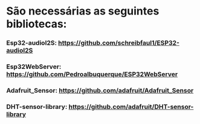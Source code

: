 # São necessárias as seguintes bibliotecas: 

### Esp32-audioI2S:     https://github.com/schreibfaul1/ESP32-audioI2S
### Esp32WebServer:     https://github.com/Pedroalbuquerque/ESP32WebServer
### Adafruit_Sensor:    https://github.com/adafruit/Adafruit_Sensor
### DHT-sensor-library: https://github.com/adafruit/DHT-sensor-library
